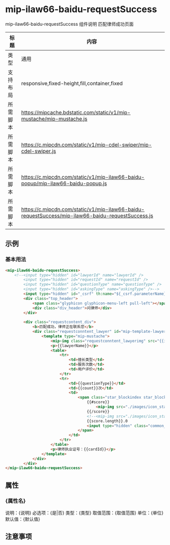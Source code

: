 # mip-ilaw66-baidu-requestSuccess

mip-ilaw66-baidu-requestSuccess 组件说明
匹配律师成功页面

标题|内容
----|----
类型|通用
支持布局|responsive,fixed-height,fill,container,fixed
所需脚本|https://mipcache.bdstatic.com/static/v1/mip-mustache/mip-mustache.js
所需脚本|https://c.mipcdn.com/static/v1/mip-cdel-swiper/mip-cdel-swiper.js
所需脚本|https://c.mipcdn.com/static/v1/mip-ilaw66-baidu-popup/mip-ilaw66-baidu-popup.js
所需脚本|https://c.mipcdn.com/static/v1/mip-ilaw66-baidu-requestSuccess/mip-ilaw66-baidu-requestSuccess.js

## 示例

### 基本用法
```html
<mip-ilaw66-baidu-requestSuccess>
    <!--<input type="hidden" id="lawyerId" name="lawyerId" />
        <input type="hidden" id="requestId" name="requestId" />
        <input type="hidden" id="questionType" name="questionType" />
        <input type="hidden" id="askingType" name="askingType" />-->
        <input type="hidden" id="_csrf" th:name="${_csrf.parameterName}" th:value="${_csrf.token}" />
        <div class="top_header">
            <span class="glyphicon glyphicon-menu-left pull-left"></span>
            <div class="div_header">问律师</div>
        </div>
    
        <div class="requestcontent_div">
            <b>匹配成功，律师正在联系您</b>
            <div class="requestconntent_lawyer" id="mip-template-lawyerMsg">
                <template type="mip-mustache">
                    <mip-img class="requestconntent_lawyerimg" src="{{imgUrl}}"></mip-img>
                    <p>{{lawyerName}}</p>
                    <table>
                        <tr>
                            <td>擅长类型</td>
                            <td>服务次数</td>
                            <td>用户评价</td>
                        </tr>
                        <tr>
                            <td>{{questionType}}</td>
                            <td>{{count}}次</td>
                            <td>
                                <span class="star_blockindex star_blockindex0" data-score="{{score.length}}" title="优">
                                    {{#score}}
                                        <mip-img src="./images/icon_star_c_c.png" alt="1" title="优"></mip-img>
                                    {{/score}}
                                    <!--<mip-img src="./images/icon_star.png" alt="5" title="优"></mip-img>-->
                                    {{score.length}}.0
                                    <input type="hidden" class="common_arg" name="score" value="{{score.length}}" readonly="readonly"/>
                                </span>
                            </td>
                        </tr>
                    </table>
                    <p>律师执业证号：{{cardId}}</p>
                </template>
            </div>
        </div>
</mip-ilaw66-baidu-requestSuccess>
```

## 属性

### {属性名}

说明：{说明}
必选项：{是|否}
类型：{类型}
取值范围：{取值范围}
单位：{单位}
默认值：{默认值}

## 注意事项

